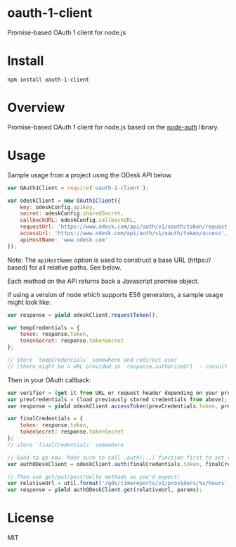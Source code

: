 oauth-1-client
==============

Promise-based OAuth 1 client for node.js

# Install

```
npm install oauth-1-client
```

# Overview

Promise-based OAuth 1 client for node.js based on the [node-auth](https://github.com/ciaranj/node-oauth) library.

# Usage

Sample usage from a project using the ODesk API below.

```js
var OAuth1Client = require('oauth-1-client');

var odeskClient = new OAuth1Client({
    key: odeskConfig.apiKey,
    secret: odeskConfig.sharedSecret,
    callbackURL: odeskConfig.callbackURL,
    requestUrl: 'https://www.odesk.com/api/auth/v1/oauth/token/request',
    accessUrl: 'https://www.odesk.com/api/auth/v1/oauth/token/access',
    apiHostName: 'www.odesk.com' 
});
```

Note: The `apiHostName` option is used to construct a base URL (https:// based) for all relative paths. See below.

Each method on the API returns back a Javascript promise object.

If using a version of node which supports ES6 generators, a sample usage might look like:

```js
var response = yield odeskClient.requestToken();

var tempCredentials = {
    token: response.token,
    tokenSecret: response.tokenSecret
};

// Store `tempCredentials` somewhere and redirect user
// (there might be a URL provided in `response.authorizeUrl` - consult your OAuth provider docs).
```

Then in your OAuth callback:

```js
var verifier = (get it from URL or request header depending on your provider);
var prevCredentials = (load previously stored credentials from above);
var response = yield odeskClient.accessToken(prevCredentials.token, prevCredentials.tokenSecret, verifier);

var finalCredentials = {
    token: response.token,
    tokenSecret: response.tokenSecret
};
// store `finalCredentials` somewhere

// Good to go now. Make sure to call .auth(...) function first to set the credentials:
var authODeskClient = odeskClient.auth(finalCredentials.token, finalCredentials.tokenSecret);

// Then use get/put/post/delte methods as you'd expect:
var relativeUrl = util.format('/gds/timereports/v1/providers/%s/hours', userRef);
var response = yield authODeskClient.get(relativeUrl, params);
``` 

# License

MIT
